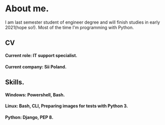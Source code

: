 # About me.
I am last semester student of engineer degree and will finish studies in early 2021(hope so!).
Most of the time I'm programming with Python.

## CV
#### Current role: IT support specialist. 
#### Current company: Sii Poland.

## Skills.

#### Windows: Powershell, Bash.

#### Linux: Bash, CLI, Preparing images for tests with Python 3.

#### Python: Django, PEP 8.


